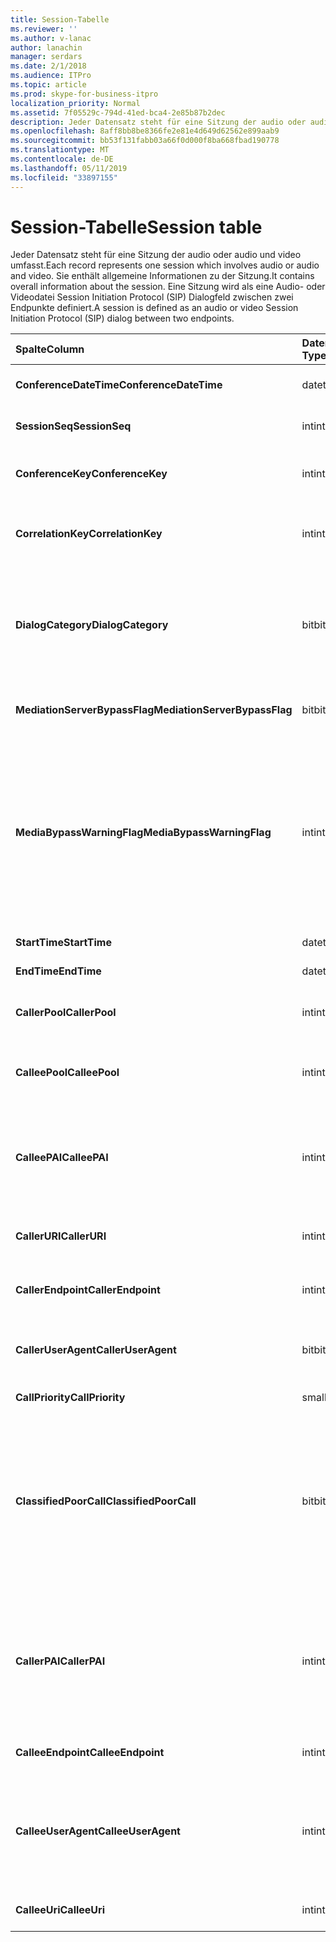 ```yaml
---
title: Session-Tabelle
ms.reviewer: ''
ms.author: v-lanac
author: lanachin
manager: serdars
ms.date: 2/1/2018
ms.audience: ITPro
ms.topic: article
ms.prod: skype-for-business-itpro
localization_priority: Normal
ms.assetid: 7f05529c-794d-41ed-bca4-2e85b87b2dec
description: Jeder Datensatz steht für eine Sitzung der audio oder audio und video umfasst. Sie enthält allgemeine Informationen zu der Sitzung. Eine Sitzung wird als eine Audio- oder Videodatei Session Initiation Protocol (SIP) Dialogfeld zwischen zwei Endpunkte definiert.
ms.openlocfilehash: 8aff8bb8be8366fe2e81e4d649d62562e899aab9
ms.sourcegitcommit: bb53f131fabb03a66f0d000f8ba668fbad190778
ms.translationtype: MT
ms.contentlocale: de-DE
ms.lasthandoff: 05/11/2019
ms.locfileid: "33897155"
---
```

# <a name="session-table"></a><span data-ttu-id="78c3f-105">Session-Tabelle</span><span class="sxs-lookup"><span data-stu-id="78c3f-105">Session table</span></span>
 
<span data-ttu-id="78c3f-106">Jeder Datensatz steht für eine Sitzung der audio oder audio und video umfasst.</span><span class="sxs-lookup"><span data-stu-id="78c3f-106">Each record represents one session which involves audio or audio and video.</span></span> <span data-ttu-id="78c3f-107">Sie enthält allgemeine Informationen zu der Sitzung.</span><span class="sxs-lookup"><span data-stu-id="78c3f-107">It contains overall information about the session.</span></span> <span data-ttu-id="78c3f-108">Eine Sitzung wird als eine Audio- oder Videodatei Session Initiation Protocol (SIP) Dialogfeld zwischen zwei Endpunkte definiert.</span><span class="sxs-lookup"><span data-stu-id="78c3f-108">A session is defined as an audio or video Session Initiation Protocol (SIP) dialog between two endpoints.</span></span>
  
|<span data-ttu-id="78c3f-109">**Spalte**</span><span class="sxs-lookup"><span data-stu-id="78c3f-109">**Column**</span></span>|<span data-ttu-id="78c3f-110">**Datentyp**</span><span class="sxs-lookup"><span data-stu-id="78c3f-110">**Data Type**</span></span>|<span data-ttu-id="78c3f-111">**Schlüssel/Index**</span><span class="sxs-lookup"><span data-stu-id="78c3f-111">**Key/Index**</span></span>|<span data-ttu-id="78c3f-112">**Details**</span><span class="sxs-lookup"><span data-stu-id="78c3f-112">**Details**</span></span>|
|:-----|:-----|:-----|:-----|
|<span data-ttu-id="78c3f-113">**ConferenceDateTime**</span><span class="sxs-lookup"><span data-stu-id="78c3f-113">**ConferenceDateTime**</span></span> <br/> |<span data-ttu-id="78c3f-114">datetime</span><span class="sxs-lookup"><span data-stu-id="78c3f-114">datetime</span></span>  <br/> |<span data-ttu-id="78c3f-115">Primary</span><span class="sxs-lookup"><span data-stu-id="78c3f-115">Primary</span></span>  <br/> |<span data-ttu-id="78c3f-116">Der [Dialog Table](dialog.md)referenziert.</span><span class="sxs-lookup"><span data-stu-id="78c3f-116">Referenced from the [Dialog table](dialog.md).</span></span>  <br/> |
|<span data-ttu-id="78c3f-117">**SessionSeq**</span><span class="sxs-lookup"><span data-stu-id="78c3f-117">**SessionSeq**</span></span> <br/> |<span data-ttu-id="78c3f-118">int</span><span class="sxs-lookup"><span data-stu-id="78c3f-118">int</span></span>  <br/> |<span data-ttu-id="78c3f-119">Primary</span><span class="sxs-lookup"><span data-stu-id="78c3f-119">Primary</span></span>  <br/> |<span data-ttu-id="78c3f-120">Der [Dialog Table](dialog.md)referenziert.</span><span class="sxs-lookup"><span data-stu-id="78c3f-120">Referenced from the [Dialog table](dialog.md).</span></span>  <br/> |
|<span data-ttu-id="78c3f-121">**ConferenceKey**</span><span class="sxs-lookup"><span data-stu-id="78c3f-121">**ConferenceKey**</span></span> <br/> |<span data-ttu-id="78c3f-122">int</span><span class="sxs-lookup"><span data-stu-id="78c3f-122">int</span></span>  <br/> |<span data-ttu-id="78c3f-123">Ausländisch</span><span class="sxs-lookup"><span data-stu-id="78c3f-123">Foreign</span></span>  <br/> |<span data-ttu-id="78c3f-124">Konferenz-Taste.</span><span class="sxs-lookup"><span data-stu-id="78c3f-124">Conference key.</span></span> <span data-ttu-id="78c3f-125">Verweis von der [Konferenz-Tabelle](conference.md).</span><span class="sxs-lookup"><span data-stu-id="78c3f-125">Referenced from the [Conference table](conference.md).</span></span>  <br/> |
|<span data-ttu-id="78c3f-126">**CorrelationKey**</span><span class="sxs-lookup"><span data-stu-id="78c3f-126">**CorrelationKey**</span></span> <br/> |<span data-ttu-id="78c3f-127">int</span><span class="sxs-lookup"><span data-stu-id="78c3f-127">int</span></span>  <br/> |<span data-ttu-id="78c3f-128">Ausländisch</span><span class="sxs-lookup"><span data-stu-id="78c3f-128">Foreign</span></span>  <br/> |<span data-ttu-id="78c3f-129">Korrelations-Taste.</span><span class="sxs-lookup"><span data-stu-id="78c3f-129">Correlation key.</span></span> <span data-ttu-id="78c3f-130">Verweis von der [SessionCorrelation-Tabelle](sessioncorrelation.md).</span><span class="sxs-lookup"><span data-stu-id="78c3f-130">Referenced from the [SessionCorrelation table](sessioncorrelation.md).</span></span>  <br/> |
|<span data-ttu-id="78c3f-131">**DialogCategory**</span><span class="sxs-lookup"><span data-stu-id="78c3f-131">**DialogCategory**</span></span> <br/> |<span data-ttu-id="78c3f-132">bit</span><span class="sxs-lookup"><span data-stu-id="78c3f-132">bit</span></span>  <br/> | <br/> |<span data-ttu-id="78c3f-133">Dialogfeld Kategorie. 0 ist Skype für Business Server Mediation Server Abschnitts. 1: Vermittlungsserver zum PSTN-Gateway-Abschnitt.</span><span class="sxs-lookup"><span data-stu-id="78c3f-133">Dialog category; 0 is Skype for Business Server to Mediation Server leg; 1 is Mediation Server to PSTN gateway leg.</span></span>  <br/> |
|<span data-ttu-id="78c3f-134">**MediationServerBypassFlag**</span><span class="sxs-lookup"><span data-stu-id="78c3f-134">**MediationServerBypassFlag**</span></span> <br/> |<span data-ttu-id="78c3f-135">bit</span><span class="sxs-lookup"><span data-stu-id="78c3f-135">bit</span></span>  <br/> ||<span data-ttu-id="78c3f-136">Flag gibt an, ob der Anruf oder nicht umgangen wurde.</span><span class="sxs-lookup"><span data-stu-id="78c3f-136">Flag indicating if the call was bypassed or not.</span></span>  <br/> |
|<span data-ttu-id="78c3f-137">**MediaBypassWarningFlag**</span><span class="sxs-lookup"><span data-stu-id="78c3f-137">**MediaBypassWarningFlag**</span></span> <br/> |<span data-ttu-id="78c3f-138">int</span><span class="sxs-lookup"><span data-stu-id="78c3f-138">int</span></span>  <br/> ||<span data-ttu-id="78c3f-139">Dieses Feld gibt, falls vorhanden, warum ein Anruf nicht umgangen wurde, auch wenn die Umgehung IDs übereinstimmen.</span><span class="sxs-lookup"><span data-stu-id="78c3f-139">This field, if present, indicates why a call was not bypassed even if the bypass IDs matched.</span></span> <span data-ttu-id="78c3f-140">Für Skype für Business Server wird nur ein Wert definiert.</span><span class="sxs-lookup"><span data-stu-id="78c3f-140">For Skype for Business Server, only one value is defined.</span></span>  <br/> <span data-ttu-id="78c3f-141">0 x 0001 – unbekannte umgehungs-ID für Standardnetzwerkadapter.</span><span class="sxs-lookup"><span data-stu-id="78c3f-141">0x0001 - Unknown bypass ID for Default network adapter.</span></span>  <br/> |
|<span data-ttu-id="78c3f-142">**StartTime**</span><span class="sxs-lookup"><span data-stu-id="78c3f-142">**StartTime**</span></span> <br/> |<span data-ttu-id="78c3f-143">datetime</span><span class="sxs-lookup"><span data-stu-id="78c3f-143">datetime</span></span>  <br/> | <br/> |<span data-ttu-id="78c3f-144">Startzeit des Anrufs.</span><span class="sxs-lookup"><span data-stu-id="78c3f-144">Call start time.</span></span>  <br/> |
|<span data-ttu-id="78c3f-145">**EndTime**</span><span class="sxs-lookup"><span data-stu-id="78c3f-145">**EndTime**</span></span> <br/> |<span data-ttu-id="78c3f-146">datetime</span><span class="sxs-lookup"><span data-stu-id="78c3f-146">datetime</span></span>  <br/> | <br/> |<span data-ttu-id="78c3f-147">Die Endzeit des Anrufs.</span><span class="sxs-lookup"><span data-stu-id="78c3f-147">Call end time.</span></span>  <br/> |
|<span data-ttu-id="78c3f-148">**CallerPool**</span><span class="sxs-lookup"><span data-stu-id="78c3f-148">**CallerPool**</span></span> <br/> |<span data-ttu-id="78c3f-149">int</span><span class="sxs-lookup"><span data-stu-id="78c3f-149">int</span></span>  <br/> |<span data-ttu-id="78c3f-150">Ausländisch</span><span class="sxs-lookup"><span data-stu-id="78c3f-150">Foreign</span></span>  <br/> |<span data-ttu-id="78c3f-151">Der Pool des Anrufers.</span><span class="sxs-lookup"><span data-stu-id="78c3f-151">The pool of the caller.</span></span> <span data-ttu-id="78c3f-152">Verweis von der [Pool-Tabelle](pool.md).</span><span class="sxs-lookup"><span data-stu-id="78c3f-152">Referenced from the [Pool table](pool.md).</span></span>  <br/> |
|<span data-ttu-id="78c3f-153">**CalleePool**</span><span class="sxs-lookup"><span data-stu-id="78c3f-153">**CalleePool**</span></span> <br/> |<span data-ttu-id="78c3f-154">int</span><span class="sxs-lookup"><span data-stu-id="78c3f-154">int</span></span>  <br/> |<span data-ttu-id="78c3f-155">Ausländisch</span><span class="sxs-lookup"><span data-stu-id="78c3f-155">Foreign</span></span>  <br/> |<span data-ttu-id="78c3f-156">Der Pool, der den Empfänger des Anrufs.</span><span class="sxs-lookup"><span data-stu-id="78c3f-156">The pool of the call receiver.</span></span> <span data-ttu-id="78c3f-157">Verweis von der [Pool-Tabelle](pool.md).</span><span class="sxs-lookup"><span data-stu-id="78c3f-157">Referenced from the [Pool table](pool.md).</span></span>  <br/> |
|<span data-ttu-id="78c3f-158">**CalleePAI**</span><span class="sxs-lookup"><span data-stu-id="78c3f-158">**CalleePAI**</span></span> <br/> |<span data-ttu-id="78c3f-159">int</span><span class="sxs-lookup"><span data-stu-id="78c3f-159">int</span></span>  <br/> |<span data-ttu-id="78c3f-160">Ausländisch</span><span class="sxs-lookup"><span data-stu-id="78c3f-160">Foreign</span></span>  <br/> |<span data-ttu-id="78c3f-161">SIP-URI in der SIP p-asserted-Identity (PAI) des empfangenden Endpunkts.</span><span class="sxs-lookup"><span data-stu-id="78c3f-161">SIP URI in the SIP p-asserted identity (PAI) of the receiving endpoint.</span></span> <span data-ttu-id="78c3f-162">Verweis von der [Tabelle "Benutzer"](user-0.md).</span><span class="sxs-lookup"><span data-stu-id="78c3f-162">Referenced from the [User table](user-0.md).</span></span>  <br/> |
|<span data-ttu-id="78c3f-163">**CallerURI**</span><span class="sxs-lookup"><span data-stu-id="78c3f-163">**CallerURI**</span></span> <br/> |<span data-ttu-id="78c3f-164">int</span><span class="sxs-lookup"><span data-stu-id="78c3f-164">int</span></span>  <br/> |<span data-ttu-id="78c3f-165">Ausländisch</span><span class="sxs-lookup"><span data-stu-id="78c3f-165">Foreign</span></span>  <br/> |<span data-ttu-id="78c3f-166">URI des Anrufers.</span><span class="sxs-lookup"><span data-stu-id="78c3f-166">Caller's URI.</span></span> <span data-ttu-id="78c3f-167">Verweis von der [Tabelle "Benutzer"](user-0.md).</span><span class="sxs-lookup"><span data-stu-id="78c3f-167">Referenced from the [User table](user-0.md).</span></span>  <br/> |
|<span data-ttu-id="78c3f-168">**CallerEndpoint**</span><span class="sxs-lookup"><span data-stu-id="78c3f-168">**CallerEndpoint**</span></span> <br/> |<span data-ttu-id="78c3f-169">int</span><span class="sxs-lookup"><span data-stu-id="78c3f-169">int</span></span>  <br/> |<span data-ttu-id="78c3f-170">Ausländisch</span><span class="sxs-lookup"><span data-stu-id="78c3f-170">Foreign</span></span>  <br/> |<span data-ttu-id="78c3f-171">Endpunkt des Anrufers.</span><span class="sxs-lookup"><span data-stu-id="78c3f-171">Caller's endpoint.</span></span> <span data-ttu-id="78c3f-172">Verweis von der [Endpoint-Tabelle](endpoint.md).</span><span class="sxs-lookup"><span data-stu-id="78c3f-172">Referenced from the [Endpoint table](endpoint.md).</span></span>  <br/> |
|<span data-ttu-id="78c3f-173">**CallerUserAgent**</span><span class="sxs-lookup"><span data-stu-id="78c3f-173">**CallerUserAgent**</span></span> <br/> |<span data-ttu-id="78c3f-174">bit</span><span class="sxs-lookup"><span data-stu-id="78c3f-174">bit</span></span>  <br/> |<span data-ttu-id="78c3f-175">Ausländisch</span><span class="sxs-lookup"><span data-stu-id="78c3f-175">Foreign</span></span>  <br/> |<span data-ttu-id="78c3f-176">Benutzer-Agent des Anrufers.</span><span class="sxs-lookup"><span data-stu-id="78c3f-176">Caller's user agent.</span></span> <span data-ttu-id="78c3f-177">Verweis von der [UserAgent-Tabelle](useragent.md).</span><span class="sxs-lookup"><span data-stu-id="78c3f-177">Referenced from the [UserAgent table](useragent.md).</span></span>  <br/> |
|<span data-ttu-id="78c3f-178">**CallPriority**</span><span class="sxs-lookup"><span data-stu-id="78c3f-178">**CallPriority**</span></span> <br/> |<span data-ttu-id="78c3f-179">smallint</span><span class="sxs-lookup"><span data-stu-id="78c3f-179">smallint</span></span>  <br/> ||<span data-ttu-id="78c3f-180">Die Priorität dieses Anrufs.</span><span class="sxs-lookup"><span data-stu-id="78c3f-180">The priority of this call.</span></span>  <br/> |
|<span data-ttu-id="78c3f-181">**ClassifiedPoorCall**</span><span class="sxs-lookup"><span data-stu-id="78c3f-181">**ClassifiedPoorCall**</span></span> <br/> |<span data-ttu-id="78c3f-182">bit</span><span class="sxs-lookup"><span data-stu-id="78c3f-182">bit</span></span>  <br/> ||<span data-ttu-id="78c3f-183">Diese Spalte ist veraltet und wird nicht in Skype für Business Server verwendet.</span><span class="sxs-lookup"><span data-stu-id="78c3f-183">This column has been deprecated and is not used in Skype for Business Server.</span></span> <span data-ttu-id="78c3f-184">Stattdessen wird diese Informationen auf einen Media-Zeile Basiswerte gemeldet.</span><span class="sxs-lookup"><span data-stu-id="78c3f-184">Instead, this information is reported on a per-media line bases.</span></span> <span data-ttu-id="78c3f-185">Finden Sie weitere Informationen der [MediaLine-Tabelle](medialine-0.md) .</span><span class="sxs-lookup"><span data-stu-id="78c3f-185">Refer to the [MediaLine table](medialine-0.md) for more information.</span></span> <br/> |
|<span data-ttu-id="78c3f-186">**CallerPAI**</span><span class="sxs-lookup"><span data-stu-id="78c3f-186">**CallerPAI**</span></span> <br/> |<span data-ttu-id="78c3f-187">int</span><span class="sxs-lookup"><span data-stu-id="78c3f-187">int</span></span>  <br/> |<span data-ttu-id="78c3f-188">Ausländisch</span><span class="sxs-lookup"><span data-stu-id="78c3f-188">Foreign</span></span>  <br/> |<span data-ttu-id="78c3f-189">P-Asserted-Identity des Benutzers, der den Anruf ausgeführt hat.</span><span class="sxs-lookup"><span data-stu-id="78c3f-189">P-Asserted-Identity of the user who placed the call.</span></span> <span data-ttu-id="78c3f-190">P-Asserted-Identity (PAI) wird verwendet, um auszudrücken true Identität des Benutzers, der den Anruf ausgeführt hat.</span><span class="sxs-lookup"><span data-stu-id="78c3f-190">The P-Asserted-Identity (PAI) is used to convey the true identity of the user who placed the call.</span></span>  <br/> |
|<span data-ttu-id="78c3f-191">**CalleeEndpoint**</span><span class="sxs-lookup"><span data-stu-id="78c3f-191">**CalleeEndpoint**</span></span> <br/> |<span data-ttu-id="78c3f-192">int</span><span class="sxs-lookup"><span data-stu-id="78c3f-192">int</span></span>  <br/> |<span data-ttu-id="78c3f-193">Ausländisch</span><span class="sxs-lookup"><span data-stu-id="78c3f-193">Foreign</span></span>  <br/> |<span data-ttu-id="78c3f-194">Endpunkt, der den Anruf empfangen hat.</span><span class="sxs-lookup"><span data-stu-id="78c3f-194">Endpoint that received the call.</span></span>  <br/> |
|<span data-ttu-id="78c3f-195">**CalleeUserAgent**</span><span class="sxs-lookup"><span data-stu-id="78c3f-195">**CalleeUserAgent**</span></span> <br/> |<span data-ttu-id="78c3f-196">int</span><span class="sxs-lookup"><span data-stu-id="78c3f-196">int</span></span>  <br/> |<span data-ttu-id="78c3f-197">Ausländisch</span><span class="sxs-lookup"><span data-stu-id="78c3f-197">Foreign</span></span>  <br/> |<span data-ttu-id="78c3f-198">Benutzer-Agent beschäftigt durch den Benutzer, der den Anruf empfangen hat.</span><span class="sxs-lookup"><span data-stu-id="78c3f-198">User agent employed by the user who received the call.</span></span> <span data-ttu-id="78c3f-199">Benutzer-Agents darstellen Endpunkt Clientgeräts.</span><span class="sxs-lookup"><span data-stu-id="78c3f-199">User agents represent the client endpoint device.</span></span>  <br/> |
|<span data-ttu-id="78c3f-200">**CalleeUri**</span><span class="sxs-lookup"><span data-stu-id="78c3f-200">**CalleeUri**</span></span> <br/> |<span data-ttu-id="78c3f-201">int</span><span class="sxs-lookup"><span data-stu-id="78c3f-201">int</span></span>  <br/> |<span data-ttu-id="78c3f-202">Ausländisch</span><span class="sxs-lookup"><span data-stu-id="78c3f-202">Foreign</span></span>  <br/> |<span data-ttu-id="78c3f-203">SIP-URI des Benutzers, der den Anruf empfangen hat.</span><span class="sxs-lookup"><span data-stu-id="78c3f-203">SIP URI of the user who received the call.</span></span>  <br/> |
   

